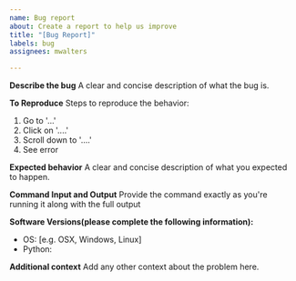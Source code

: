 ```yaml
---
name: Bug report
about: Create a report to help us improve
title: "[Bug Report]"
labels: bug
assignees: mwalters

---
```


**Describe the bug**
A clear and concise description of what the bug is.

**To Reproduce**
Steps to reproduce the behavior:
1. Go to '...'
2. Click on '....'
3. Scroll down to '....'
4. See error

**Expected behavior**
A clear and concise description of what you expected to happen.

**Command Input and Output**
Provide the command exactly as you're running it along with the full output

**Software Versions(please complete the following information):**
 - OS: [e.g. OSX, Windows, Linux]
 - Python: 

**Additional context**
Add any other context about the problem here.
